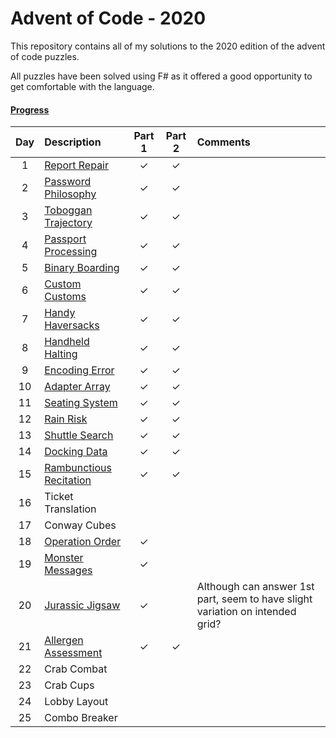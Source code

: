 ﻿# Advent of Code - 2020

This repository contains all of my solutions to the 2020 edition of the advent of code puzzles.

All puzzles have been solved using F# as it offered a good opportunity to get comfortable with the language.


#### <ins>Progress</ins>

| Day | Description                             | Part 1 | Part 2 | Comments |
|:---:|:----------------------------------------|:------:|:------:|:---------|
| 1   | [Report Repair](Day%201)                | ✓     | ✓     |   |
| 2   | [Password Philosophy](Day%202)          | ✓     | ✓     |   | 
| 3   | [Toboggan Trajectory](Day%203)          | ✓     | ✓     |   |
| 4   | [Passport Processing](Day%204)          | ✓     | ✓     |   |
| 5   | [Binary Boarding](Day%205)              | ✓     | ✓     |   |
| 6   | [Custom Customs](Day%206)               | ✓     | ✓     |   |
| 7   | [Handy Haversacks](Day%207)             | ✓     | ✓     |   |
| 8   | [Handheld Halting](Day%208)             | ✓     | ✓     |   |
| 9   | [Encoding Error](Day%209)               | ✓     | ✓     |   |
| 10  | [Adapter Array](Day%2010)               | ✓     | ✓     |   |
| 11  | [Seating System](Day%2011)              | ✓     | ✓     |   |
| 12  | [Rain Risk](Day%2012)                   | ✓     | ✓     |   |
| 13  | [Shuttle Search](Day%2013)              | ✓     | ✓     |   | 
| 14  | [Docking Data](Day%2014)                | ✓     | ✓     |   | 
| 15  | [Rambunctious Recitation](Day%2015)     | ✓     | ✓     |   | 
| 16  | Ticket Translation                      |        |        |   | 
| 17  | Conway Cubes                            |        |        |   | 
| 18  | [Operation Order](Day%2018)             | ✓     |        |   |  
| 19  | [Monster Messages](Day%2019)            | ✓     |        |   |  
| 20  | [Jurassic Jigsaw](Day%2020)             | ✓     |        | Although can answer 1st part, seem to have slight variation on intended grid?  | 
| 21  | [Allergen Assessment](Day%2021)         | ✓     | ✓     |   |
| 22  | Crab Combat                             |        |        |   |
| 23  | Crab Cups                               |        |        |   |
| 24  | Lobby Layout                            |        |        |   |
| 25  | Combo Breaker                           |        |        |   |